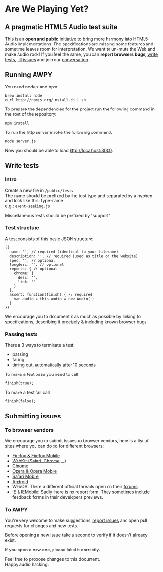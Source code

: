 # Are We Playing Yet?

## A pragmatic HTML5 Audio test suite
This is an **open and public** initiative to bring more harmony into HTML5 Audio implementations.
The specifications are missing some features and sometime leaves room for interpretation.
We want to un-mute the Web and make Audio rock! If you feel the same, you can **report browsers bugs**, [write tests](https://github.com/soundcloud/areweplayingyet/), [fill issues](https://github.com/soundcloud/areweplayingyet/issues) and join our [conversation](http://twitter.com/areweplayingyet).

## Running AWPY

You need nodejs and npm.

    brew install node
    curl http://npmjs.org/install.sh | sh

To prepare the dependencies for the project run the following command in the root of the repository:

    npm install

To run the http server invoke the following command:

    node server.js

Now you should be able to load
[http://localhost:3000](http://localhost:3000).

## Write tests

### Intro

Create a new file in `/public/tests`<br>
The name should be prefixed by the test type and separated by a hyphen and look like this: type-name<br>
e.g.: `event-seeking.js`

Miscellaneous tests should be prefixed by "support"

### Test structure

A test consists of this basic JSON structure:

    ({
      name: '', // required (identical to your filename)
      description: '', // required (used as title on the website)
      spec: '', // optional
      longdesc: '', // optional
      reports: { // optional
        chrome: {
          desc: '',
          link: ''
        }
      },
      assert: function(finish) { // required
        var audio = this.audio = new Audio();
      }
    })

We encourage you to document it as much as possible by linking to specifications, describing it precisely & including known browser bugs.

### Passing tests
There a 3 ways to terminate a test:

- passing
- failing
- timing out, automatically after 10 seconds

To make a test pass you need to call

    finish(true);
To make a test fail call

    finish(false);

## Submitting issues

### To browser vendors
We encourage you to submit issues to browser vendors, here is a list of sites where you can do so for different browsers:

- [Firefox & Firefox Mobile](https://bugzilla.mozilla.org/)
- [WebKit (Safari, Chrome,…)](http://bugs.webkit.org/)
- [Chrome](http://dev.chromium.org/for-testers/bug-reporting-guidelines)
- [Opera & Opera Mobile](https://bugs.opera.com/wizard/)
- [Safari Mobile](https://bugreport.apple.com/)
- [Android](http://source.android.com/source/report-bugs.html)
- WebOS: There a different official threads open on their [forums](http://forums.precentral.net/webos-discussion/)
- IE & IEMobile: Sadly there is no report form. They sometimes include feedback forms in their developers previews.

### To AWPY
You're very welcome to make suggestions, [report issues](https://github.com/soundcloud/areweplayingyet/issues) and open pull requests for changes and new tests.

Before opening a new issue take a second to verify if it doesn't already exist.

If you open a new one, please label it correctly.


Feel free to propose changes to this document.<br>
Happy audio hacking.